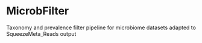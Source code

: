 # MicrobFilter
Taxonomy and prevalence filter pipeline for microbiome datasets adapted to SqueezeMeta_Reads output
